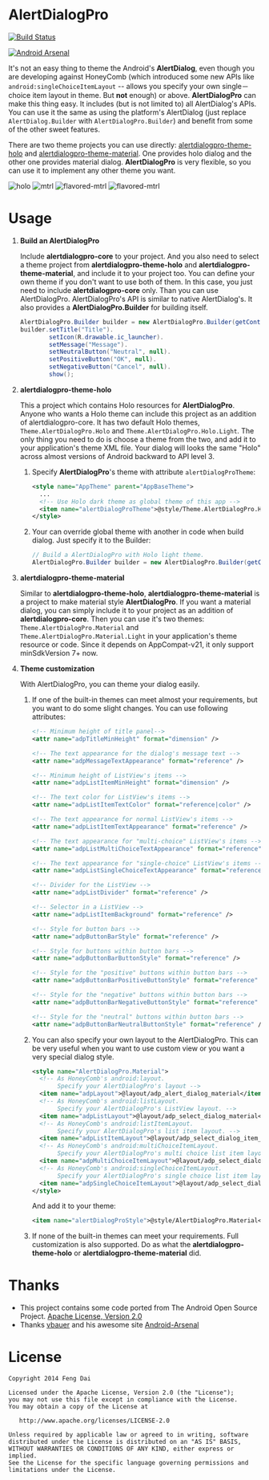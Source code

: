 AlertDialogPro
==============

[![Build Status](https://travis-ci.org/fengdai/AlertDialogPro.svg?branch=master)](https://travis-ci.org/fengdai/AlertDialogPro)

[![Android Arsenal](https://img.shields.io/badge/Android%20Arsenal-AlertDialogPro-brightgreen.svg?style=flat)](https://android-arsenal.com/details/1/1178)

It's not an easy thing to theme the Android's **AlertDialog**, even though you are developing against HoneyComb (which introduced some new APIs like ```android:singleChoiceItemLayout``` -- allows you specify your own single－choice item layout in theme. But **not** enough) or above. **AlertDialogPro** can make this thing easy. It includes (but is not limited to) all AlertDialog's APIs. You can use it the same as using the platform's AlertDialog (just replace ```AlertDialog.Builder``` with ```AlertDialogPro.Builder```) and benefit from some of the other sweet features.

There are two theme projects you can use directly: [alertdialogpro-theme-holo](https://github.com/fengdai/AlertDialogPro/tree/master/alertdialogpro-theme-holo) and [alertdialogpro-theme-material](https://github.com/fengdai/AlertDialogPro/tree/master/alertdialogpro-theme-material). One provides holo dialog and the other one provides material dialog. **AlertDialogPro** is very flexible, so you can use it to implement any other theme you want.

   ![holo](https://github.com/fengdai/AlertDialogPro/blob/master/image/holo_light_dialog_only.png)
   ![mtrl](https://github.com/fengdai/AlertDialogPro/blob/master/image/material_light_dialog_only.png)
   ![flavored-mtrl](https://github.com/fengdai/AlertDialogPro/blob/master/image/flavored_material_light.png)
   ![flavored-mtrl](https://github.com/fengdai/AlertDialogPro/blob/master/image/material_dark_dialog_only.png)


Usage
=====

1. **Build an AlertDialogPro**

   Include **alertdialogpro-core** to your project. And you also need to select a theme project from **alertdialogpro-theme-holo** and **alertdialogpro-theme-material**, and include it to your project too. You can define your own theme if you don't want to use both of them. In this case, you just need to include **alertdialogpro-core** only. Than you can use AlertDialogPro. AlertDialogPro's API is similar to native AlertDialog's. It also provides a **AlertDialogPro.Builder** for building itself.
   ```java
   AlertDialogPro.Builder builder = new AlertDialogPro.Builder(getContext());
   builder.setTitle("Title").
           setIcon(R.drawable.ic_launcher).
           setMessage("Message").
           setNeutralButton("Neutral", null).
           setPositiveButton("OK", null).
           setNegativeButton("Cancel", null).
           show();
   ```

2. **alertdialogpro-theme-holo**
   
   This a project which contains Holo resources for **AlertDialogPro**. Anyone who wants a Holo theme can include this project as an addition of alertdialogpro-core. It has two default Holo themes, ```Theme.AlertDialogPro.Holo``` and ```Theme.AlertDialogPro.Holo.Light```. The only thing you need to do is choose a theme from the two, and add it to your application's theme XML file. Your dialog will looks the same "Holo" across almost versions of Android backward to API level 3.
   1. Specify **AlertDialogPro**'s theme with attribute ```alertDialogProTheme```:

      ```xml
      <style name="AppTheme" parent="AppBaseTheme">
        ...
        <!-- Use Holo dark theme as global theme of this app -->
        <item name="alertDialogProTheme">@style/Theme.AlertDialogPro.Holo</item>
      </style>
      ```
   2. Your can override global theme with another in code when build dialog. Just specify it to the Builder:

      ```java
      // Build a AlertDialogPro with Holo light theme.
      AlertDialogPro.Builder builder = new AlertDialogPro.Builder(getContext(), R.style.Theme_AlertDialogPro_Holo_Light);
      ```
   
3. **alertdialogpro-theme-material**

   Similar to **alertdialogpro-theme-holo**, **alertdialogpro-theme-material** is a project to make material style **AlertDialogPro**. If you want a material dialog, you can simply include it to your project as an addition of **alertdialogpro-core**. Then you can use it's two themes: ```Theme.AlertDialogPro.Material``` and ```Theme.AlertDialogPro.Material.Light``` in your application's theme resource or code. Since it depends on AppCompat-v21, it only support minSdkVersion 7+ now.
   
4. **Theme customization**

   With AlertDialogPro, you can theme your dialog easily.

   1. If one of the built-in themes can meet almost your requirements, but you want to do some slight changes. You can use following attributes:

      ```xml
      <!-- Minimum height of title panel-->
      <attr name="adpTitleMinHeight" format="dimension" />

      <!-- The text appearance for the dialog's message text -->
      <attr name="adpMessageTextAppearance" format="reference" />

      <!-- Minimum height of ListView's items -->
      <attr name="adpListItemMinHeight" format="dimension" />

      <!-- The text color for ListView's items -->
      <attr name="adpListItemTextColor" format="reference|color" />

      <!-- The text appearance for normal ListView's items -->
      <attr name="adpListItemTextAppearance" format="reference" />

      <!-- The text appearance for "multi-choice" ListView's items -->
      <attr name="adpListMultiChoiceTextAppearance" format="reference" />

      <!-- The text appearance for "single-choice" ListView's items -->
      <attr name="adpListSingleChoiceTextAppearance" format="reference" />

      <!-- Divider for the ListView -->
      <attr name="adpListDivider" format="reference" />

      <!-- Selector in a ListView -->
      <attr name="adpListItemBackground" format="reference" />

      <!-- Style for button bars -->
      <attr name="adpButtonBarStyle" format="reference" />

      <!-- Style for buttons within button bars -->
      <attr name="adpButtonBarButtonStyle" format="reference" />

      <!-- Style for the "positive" buttons within button bars -->
      <attr name="adpButtonBarPositiveButtonStyle" format="reference" />

      <!-- Style for the "negative" buttons within button bars -->
      <attr name="adpButtonBarNegativeButtonStyle" format="reference" />

      <!-- Style for the "neutral" buttons within button bars -->
      <attr name="adpButtonBarNeutralButtonStyle" format="reference" />
      ```
   
   2. You can also specify your own layout to the AlertDialogPro. This can be very useful when you want to use custom view or you want a very special dialog style.

      ```xml
      <style name="AlertDialogPro.Material">
        <!-- As HoneyComb's android:layout.
             Specify your AlertDialogPro's layout -->
        <item name="adpLayout">@layout/adp_alert_dialog_material</item>
        <!-- As HoneyComb's android:listLayout.
             Specify your AlertDialogPro's ListView layout. -->
        <item name="adpListLayout">@layout/adp_select_dialog_material</item>
        <!-- As HoneyComb's android:listItemLayout.
             Specify your AlertDialogPro's list item layout. -->
        <item name="adpListItemLayout">@layout/adp_select_dialog_item_material</item>
        <!-- As HoneyComb's android:multiChoiceItemLayout.
             Specify your AlertDialogPro's multi choice list item layout. -->
        <item name="adpMultiChoiceItemLayout">@layout/adp_select_dialog_multichoice_material</item>
        <!-- As HoneyComb's android:singleChoiceItemLayout.
             Specify your AlertDialogPro's single choice list item layout. -->
        <item name="adpSingleChoiceItemLayout">@layout/adp_select_dialog_singlechoice_material</item>
      </style>
      ```
      And add it to your theme:
   
      ```xml
      <item name="alertDialogProStyle">@style/AlertDialogPro.Material</item>
      ```

   3. If none of the built-in themes can meet your requirements. Full customization is also supported. Do as what the **alertdialogpro-theme-holo** or **alertdialogpro-theme-material** did.


Thanks
======

   * This project contains some code ported from The Android Open Source Project. [Apache License, Version 2.0](http://www.apache.org/licenses/LICENSE-2.0)
   * Thanks [vbauer](https://github.com/vbauer) and his awesome site [Android-Arsenal](https://android-arsenal.com/)

License
=======

    Copyright 2014 Feng Dai

    Licensed under the Apache License, Version 2.0 (the "License");
    you may not use this file except in compliance with the License.
    You may obtain a copy of the License at

       http://www.apache.org/licenses/LICENSE-2.0

    Unless required by applicable law or agreed to in writing, software
    distributed under the License is distributed on an "AS IS" BASIS,
    WITHOUT WARRANTIES OR CONDITIONS OF ANY KIND, either express or implied.
    See the License for the specific language governing permissions and
    limitations under the License.

